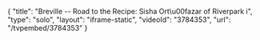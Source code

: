{
    "title": "Breville -- Road to the Recipe: Sisha Ort\u00fazar of Riverpark i",
    "type": "solo",
    "layout": "iframe-static",
    "videoId": "3784353",
    "url": "\/tvpembed\/3784353"
}